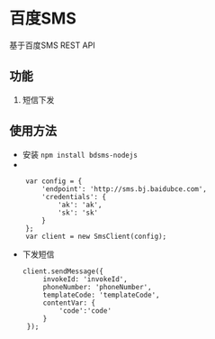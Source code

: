 # 百度SMS
基于百度SMS REST API

## 功能
1. 短信下发

## 使用方法
* 安装 `npm install bdsms-nodejs`
* 
```
    var config = {
        'endpoint': 'http://sms.bj.baidubce.com',
        'credentials': {
            'ak': 'ak',
            'sk': 'sk'
        }
    };
    var client = new SmsClient(config);
```
* 下发短信

  ```
  client.sendMessage({
       invokeId: 'invokeId',
       phoneNumber: 'phoneNumber',
       templateCode: 'templateCode',
       contentVar: {
           'code':'code'
       }
   });
  ```